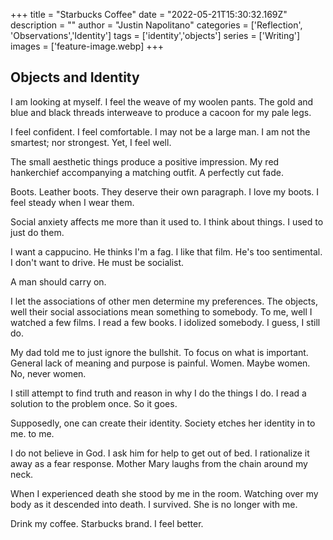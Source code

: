 +++
title = "Starbucks Coffee"
date = "2022-05-21T15:30:32.169Z"
description = ""
author = "Justin Napolitano"
categories = ['Reflection', 'Observations','Identity']
tags = ['identity','objects']
series = ['Writing']
images = ['feature-image.webp]
+++


## Objects and Identity

I am looking at myself.  I feel the weave of my woolen pants.  The gold and blue and black threads interweave to produce a cacoon for my pale legs.  

I feel confident.  I feel comfortable.  I may not be a large man. I am not the smartest; nor strongest.  Yet, I feel well.  

The small aesthetic things produce a positive impression. My red hankerchief accompanying a matching outfit.  A perfectly cut fade.  

Boots.  Leather boots.  They deserve their own paragraph.  I love my boots. I feel steady when I wear them.

Social anxiety affects me more than it used to.  I think about things.  I used to just do them. 

I want a cappucino.  He thinks I'm a fag.  I like that film.  He's too sentimental.  I don't want to drive.  He must be socialist.  

A man should carry on.  

I let the associations of other men determine my preferences.  The objects, well their social associations mean something to somebody.  To me, well I watched a few films.  I read a few books.  I idolized somebody.  I guess, I still do. 

My dad told me to just ignore the bullshit.  To focus on what is important.  General lack of meaning and purpose is painful.  Women.  Maybe women.  No, never women.

I still attempt to find truth and reason in why I do the things I do.  I read a solution to the problem once.  So it goes.  

Supposedly, one can create their identity.  Society etches her identity in to me.
to me.  

I do not believe in God.  I ask him for help to get out of bed.  I rationalize it away as a fear response.  Mother Mary laughs from the chain around my neck.  

When I experienced death she stood by me in the room.  Watching over my body as it descended into death.  I survived.  She is no longer with me.  

Drink my coffee.  Starbucks brand.  I feel better.  



